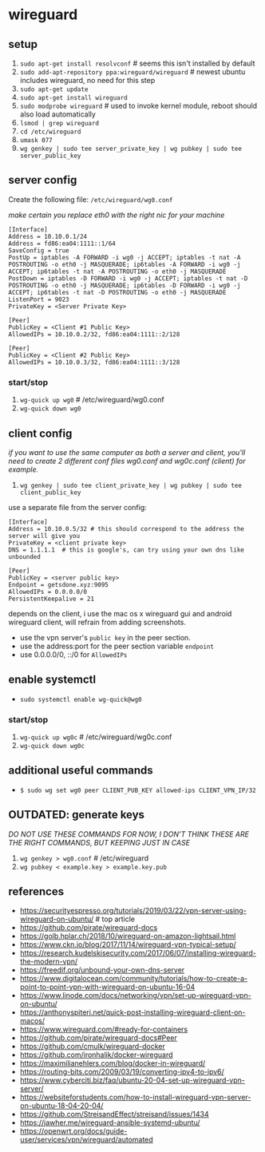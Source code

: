 # wireguard

## setup
1. `sudo apt-get install resolvconf` # seems this isn't installed by default
1. `sudo add-apt-repository ppa:wireguard/wireguard` # newest ubuntu includes wireguard, no need for this step
1. `sudo apt-get update`
1. `sudo apt-get install wireguard`
1. `sudo modprobe wireguard` # used to invoke kernel module, reboot should also load automatically
1. `lsmod | grep wireguard`
1. `cd /etc/wireguard`
1. `umask 077`
1. `wg genkey | sudo tee server_private_key | wg pubkey | sudo tee server_public_key`

## server config

Create the following file: `/etc/wireguard/wg0.conf`

_make certain you replace eth0 with the right nic for your machine_

```
[Interface]
Address = 10.10.0.1/24
Address = fd86:ea04:1111::1/64
SaveConfig = true
PostUp = iptables -A FORWARD -i wg0 -j ACCEPT; iptables -t nat -A POSTROUTING -o eth0 -j MASQUERADE; ip6tables -A FORWARD -i wg0 -j ACCEPT; ip6tables -t nat -A POSTROUTING -o eth0 -j MASQUERADE
PostDown = iptables -D FORWARD -i wg0 -j ACCEPT; iptables -t nat -D POSTROUTING -o eth0 -j MASQUERADE; ip6tables -D FORWARD -i wg0 -j ACCEPT; ip6tables -t nat -D POSTROUTING -o eth0 -j MASQUERADE
ListenPort = 9023
PrivateKey = <Server Private Key>

[Peer]
PublicKey = <Client #1 Public Key>
AllowedIPs = 10.10.0.2/32, fd86:ea04:1111::2/128

[Peer]
PublicKey = <Client #2 Public Key>
AllowedIPs = 10.10.0.3/32, fd86:ea04:1111::3/128
```

### start/stop
1. `wg-quick up wg0`  # /etc/wireguard/wg0.conf
1. `wg-quick down wg0`

## client config

_if you want to use the same computer as both a server and client, you'll need
to create 2 different conf files wg0.conf and wg0c.conf (client) for example._

1. `wg genkey | sudo tee client_private_key | wg pubkey | sudo tee client_public_key`

use a separate file from the server config:

```
[Interface]
Address = 10.10.0.5/32 # this should correspond to the address the server will give you
PrivateKey = <client private key>
DNS = 1.1.1.1  # this is google's, can try using your own dns like unbounded

[Peer]
PublicKey = <server public key>
Endpoint = getsdone.xyz:9095
AllowedIPs = 0.0.0.0/0
PersistentKeepalive = 21
```

depends on the client, i use the mac os x wireguard gui and android wireguard client, will refrain from adding screenshots.

* use the vpn server's `public key` in the peer section.
* use the address:port for the peer section variable `endpoint`
* use 0.0.0.0/0, ::/0 for `AllowedIPs`

## enable systemctl
* `sudo systemctl enable wg-quick@wg0`

### start/stop
1. `wg-quick up wg0c`  # /etc/wireguard/wg0c.conf
1. `wg-quick down wg0c`

## additional useful commands
* `$ sudo wg set wg0 peer CLIENT_PUB_KEY allowed-ips CLIENT_VPN_IP/32`

## OUTDATED: generate keys
_DO NOT USE THESE COMMANDS FOR NOW, I DON'T THINK THESE ARE THE RIGHT COMMANDS, BUT KEEPING JUST IN CASE_
1. `wg genkey > wg0.conf` # /etc/wireguard
1. `wg pubkey < example.key > example.key.pub`

## references

* https://securityespresso.org/tutorials/2019/03/22/vpn-server-using-wireguard-on-ubuntu/  # top article
* https://github.com/pirate/wireguard-docs
* https://golb.hplar.ch/2018/10/wireguard-on-amazon-lightsail.html
* https://www.ckn.io/blog/2017/11/14/wireguard-vpn-typical-setup/
* https://research.kudelskisecurity.com/2017/06/07/installing-wireguard-the-modern-vpn/
* https://freedif.org/unbound-your-own-dns-server
* https://www.digitalocean.com/community/tutorials/how-to-create-a-point-to-point-vpn-with-wireguard-on-ubuntu-16-04
* https://www.linode.com/docs/networking/vpn/set-up-wireguard-vpn-on-ubuntu/
* https://anthonyspiteri.net/quick-post-installing-wireguard-client-on-macos/
* https://www.wireguard.com/#ready-for-containers
* https://github.com/pirate/wireguard-docs#Peer
* https://github.com/cmulk/wireguard-docker
* https://github.com/ironhalik/docker-wireguard
* https://maximilianehlers.com/blog/docker-in-wireguard/
* https://routing-bits.com/2009/03/19/converting-ipv4-to-ipv6/
* https://www.cyberciti.biz/faq/ubuntu-20-04-set-up-wireguard-vpn-server/
* https://websiteforstudents.com/how-to-install-wireguard-vpn-server-on-ubuntu-18-04-20-04/
* https://github.com/StreisandEffect/streisand/issues/1434
* https://jawher.me/wireguard-ansible-systemd-ubuntu/
* https://openwrt.org/docs/guide-user/services/vpn/wireguard/automated
